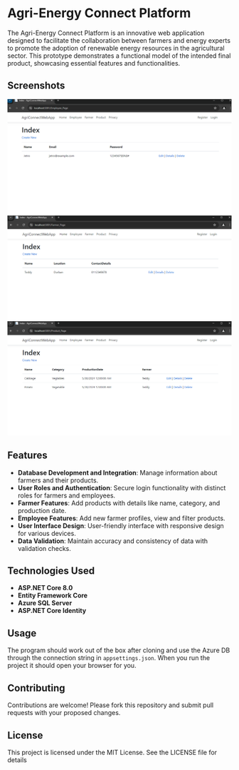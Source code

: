# Agri-Energy Connect Platform

The Agri-Energy Connect Platform is an innovative web application designed to facilitate the collaboration between farmers and energy experts to promote the adoption of renewable energy resources in the agricultural sector. This prototype demonstrates a functional model of the intended final product, showcasing essential features and functionalities.

## Screenshots

![Create Employee](./Screenshots/01-create-employee.png) ![Create Farmer](./Screenshots/02-create-farmer.png) ![Create Item](./Screenshots/03-create-item.png)

## Features

- **Database Development and Integration**: Manage information about farmers and their products.
- **User Roles and Authentication**: Secure login functionality with distinct roles for farmers and employees.
- **Farmer Features**: Add products with details like name, category, and production date.
- **Employee Features**: Add new farmer profiles, view and filter products.
- **User Interface Design**: User-friendly interface with responsive design for various devices.
- **Data Validation**: Maintain accuracy and consistency of data with validation checks.

## Technologies Used

- **ASP.NET Core 8.0**
- **Entity Framework Core**
- **Azure SQL Server**
- **ASP.NET Core Identity**

## Usage
The program should work out of the box after cloning and use the Azure DB through the connection string in `appsettings.json`.
When you run the project it should open your browser for you.

## Contributing
Contributions are welcome! Please fork this repository and submit pull requests with your proposed changes.

## License
This project is licensed under the MIT License. See the LICENSE file for details
